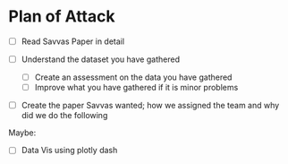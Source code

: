 # Plan of Attack

* [ ] Read Savvas Paper in detail
* [ ] Understand the dataset you have gathered
  * [ ] Create an assessment on the data you have gathered
  * [ ] Improve what you have gathered if it is minor problems
* [ ] Create the paper Savvas wanted; how we assigned the team and why did we do the following


Maybe:
* [ ] Data Vis using plotly dash
